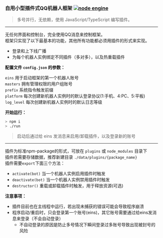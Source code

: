 ### **自用小型插件式QQ机器人框架** [![node engine](https://img.shields.io/badge/node-%3E%20v14-green)](https://nodejs.org)

> 多号并行，无依赖，使用 JavaScript/TypeScript 编写插件。

----

无任何界面和控制台，完全使用QQ消息来控制框架。  
框架只实现了以下最基本的功能，其他所有功能都必须用插件的形式来实现。

* 登录和上下线广播
* 为每个机器人实例绑定不同插件（多对多），以及热重载插件

**配置文件 `config.json` 的参数：**

`eins` 用于启动框架的第一个机器人账号  
`masters` 拥有管理权限的用户组账号  
`prefix` 系统指令触发前缀  
`platform` 每次创建新机器人实例时的默认登录协议(1:手机、4:PC、5:平板)  
`log_level` 每次创建新机器人实例时的默认日志等级  

**开始运行：**

```bash
> npm i
> ./run
```

> 启动后通过给 eins 发消息来启用/卸载插件，以及登录新的账号

----

插件为标准npm-package的形式，可放在 `plugins` 或 `node_modules` 目录下  
插件若需要存储数据，推荐新建目录 `./data/plugins/{package_name}`  
插件需要`export`下面三个方法：

* `activate(bot)` 当一个机器人实例启用插件时触发
* `deactivate(bot)` 当一个机器人实例禁用插件时触发
* `destructor()` 重载或卸载插件时触发，用于释放资源(可选)

**注意事项：**

* 插件目前也在主线程中运行，若出现未捕获的错误可能会导致程序崩溃  
* 程序启动/重启时，只会登录第一个账号(eins)，其它账号需要通过给eins发消息来登录（不会自动登录）
  * 不自动登录的原因是防止多号情况下瞬间登录过多账号导致出现被封号的风险

